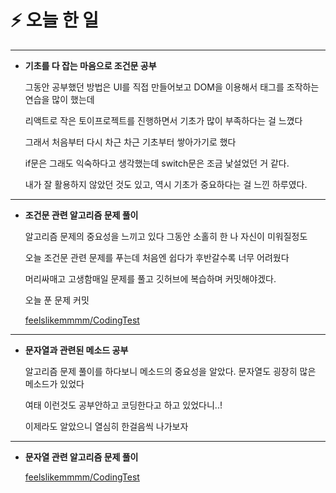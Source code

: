 # ⚡️ 오늘 한 일

---

- **기초를 다 잡는 마음으로 조건문 공부**

    그동안 공부했던 방법은 UI를 직접 만들어보고 DOM을 이용해서 태그를 조작하는 연습을 많이 했는데

    리액트로 작은 토이프로젝트를 진행하면서 기초가 많이 부족하다는 걸 느꼈다

    그래서 처음부터 다시 차근 차근 기초부터 쌓아가기로 했다

    if문은 그래도 익숙하다고 생각했는데 switch문은 조금 낯설었던 거 같다.

    내가 잘 활용하지 않았던 것도 있고, 역시 기초가 중요하다는 걸 느낀 하루였다.

---

- **조건문 관련 알고리즘 문제 풀이**

    알고리즘 문제의 중요성을 느끼고 있다 그동안 소홀히 한 나 자신이 미워질정도

    오늘 조건문 관련 문제를 푸는데 처음엔 쉽다가 후반갈수록 너무 어려웠다 

    머리싸매고 고생함매일 문제를 풀고 깃허브에 복습하며 커밋해야겠다.

    오늘 푼 문제 커밋 

    [feelslikemmmm/CodingTest](https://github.com/feelslikemmmm/CodingTest)

---

- **문자열과 관련된 메소드 공부**

    알고리즘 문제 풀이를 하다보니 메소드의 중요성을 알았다. 문자열도 굉장히 많은 메소드가 있었다

    여태 이런것도 공부안하고 코딩한다고 하고 있었다니..! 

    이제라도 알았으니 열심히 한걸음씩 나가보자

---

- **문자열 관련 알고리즘 문제 풀이**

    [feelslikemmmm/CodingTest](https://github.com/feelslikemmmm/CodingTest)